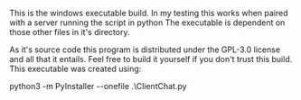 This is the windows executable build.
In my testing this works when paired with a server running the script in python
The executable is dependent on those other files in it's directory.

As it's source code this program is distributed under the GPL-3.0 license and all that it entails.
Feel free to build it yourself if you don't trust this build. This executable was created using:

python3 -m PyInstaller --onefile .\ClientChat.py